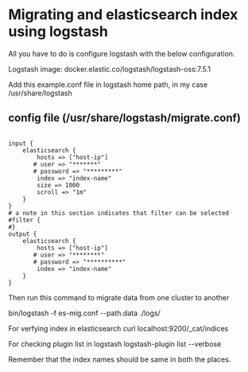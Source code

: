 # Migrating and elasticsearch index using logstash

All you have to do is configure logstash with the below configuration.


Logstash image: docker.elastic.co/logstash/logstash-oss:7.5.1


Add this example.conf file in logstash home path, in my case /usr/share/logstash

## config file (/usr/share/logstash/migrate.conf)

```

input {
    elasticsearch {
        hosts => ["host-ip"]
       # user => "*******"
       # password => "*********"
        index => "index-name"
        size => 1000
        scroll => "1m"
    }
}
# a note in this section indicates that filter can be selected
#filter {
#}
output {
    elasticsearch {
        hosts => ["host-ip"]
       # user => "********"
       # password => "**********"
        index => "index-name"
    }
}

```

Then run this command to migrate data from one cluster to another

bin/logstash -f es-mig.conf --path.data ./logs/

For verfying index in elasticsearch 
curl localhost:9200/_cat/indices


For checking plugin list in logstash
logstash-plugin list --verbose

Remember that the index names should be same in both the places.
